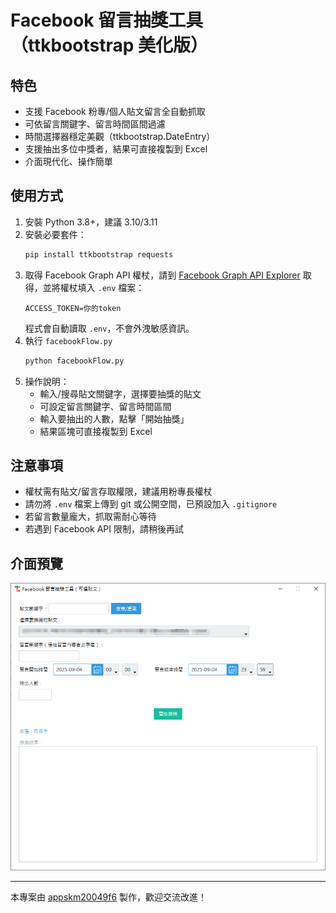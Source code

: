 # Facebook 留言抽獎工具（ttkbootstrap 美化版）

## 特色

- 支援 Facebook 粉專/個人貼文留言全自動抓取
- 可依留言關鍵字、留言時間區間過濾
- 時間選擇器穩定美觀（ttkbootstrap.DateEntry）
- 支援抽出多位中獎者，結果可直接複製到 Excel
- 介面現代化、操作簡單

## 使用方式

1. 安裝 Python 3.8+，建議 3.10/3.11
2. 安裝必要套件：
   ```bash
   pip install ttkbootstrap requests
   ```
3. 取得 Facebook Graph API 權杖，請到 [Facebook Graph API Explorer](https://developers.facebook.com/tools/explorer/) 取得，並將權杖填入 `.env` 檔案：
   ```
   ACCESS_TOKEN=你的token
   ```
   程式會自動讀取 `.env`，不會外洩敏感資訊。
4. 執行 `facebookFlow.py`
   ```bash
   python facebookFlow.py
   ```
5. 操作說明：
   - 輸入/搜尋貼文關鍵字，選擇要抽獎的貼文
   - 可設定留言關鍵字、留言時間區間
   - 輸入要抽出的人數，點擊「開始抽獎」
   - 結果區塊可直接複製到 Excel

## 注意事項

- 權杖需有貼文/留言存取權限，建議用粉專長權杖
- 請勿將 `.env` 檔案上傳到 git 或公開空間，已預設加入 `.gitignore`
- 若留言數量龐大，抓取需耐心等待
- 若遇到 Facebook API 限制，請稍後再試

## 介面預覽

![介面預覽](screenshot.png)

---

本專案由 [appskm20049f6](https://github.com/appskm20049f6) 製作，歡迎交流改進！
